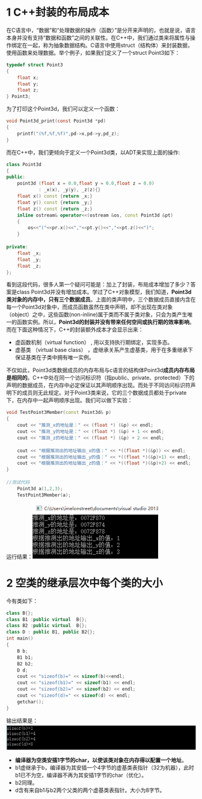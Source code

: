 
# 1 C++封装的布局成本
在C语言中，“数据”和“处理数据的操作（函数）”是分开来声明的，也就是说，语言本身并没有支持“数据和函数”之间的关联性。在C++中，我们通过类来将属性与操作绑定在一起，称为抽象数据结构。C语言中使用struct（结构体）来封装数据，使用函数来处理数据。举个例子，如果我们定义了一个struct Point3如下：
```c
typedef struct Point3
{
    float x;
    float y;
    float z;
} Point3;
```
为了打印这个Point3d，我们可以定义一个函数：
```c
void Point3d_print(const Point3d *pd)
{
    printf("(%f,%f,%f)",pd->x,pd->y,pd_z);
}
```

而在C++中，我们更倾向于定义一个Point3d类，以ADT来实现上面的操作:
```cpp
class Point3d
{
public:
	point3d (float x = 0.0,float y = 0.0,float z = 0.0)
            : _x(x), _y(y), _z(z){}
    float x() const {return _x;}
    float y() const {return _y;}
    float z() const {return _z;}
    inline ostream& operator<<(ostream &os, const Point3d &pt)
    {
        os<<"("<<pr.x()<<","<<pt.y()<<","<<pt.z()<<")";
    }
    
private:
    float _x;
    float _y;
    float _z;
};
```
看到这段代码，很多人第一个疑问可能是：加上了封装，布局成本增加了多少？答案是class Point3d并没有增加成本。学过了C++对象模型，我们知道，**Point3d类对象的内存中，只有三个数据成员**。上面的类声明中，三个数据成员直接内含在每一个Point3d对象中，而成员函数虽然在类中声明，却不出现在类对象（object）之中，这些函数(non-inline)属于类而不属于类对象，只会为类产生唯一的函数实例。所以，**Point3d的封装并没有带来任何空间或执行期的效率影响**。
而在下面这种情况下，C++的封装额外成本才会显示出来：

- 虚函数机制（virtual function） , 用以支持执行期绑定，实现多态。
- 虚基类 （virtual base class） ，虚继承关系产生虚基类，用于在多重继承下保证基类在子类中拥有唯一实例。


不仅如此，Point3d类数据成员的内存布局与c语言的结构体Point3d**成员内存布局是相同的**。C++中处在同一个访问标识符（指public、private、protected）下的声明的数据成员，在内存中必定保证以其声明顺序出现。而处于不同访问标识符声明下的成员则无此规定。对于Point3类来说，它的三个数据成员都处于private下，在内存中一起声明顺序出现。我们可以做下实验：
```cpp
void TestPoint3Member(const Point3d& p)
{
    cout << "推测_x的地址是：" << (float *) (&p) << endl;
    cout << "推测_y的地址是：" << (float *) (&p) + 1 << endl;
    cout << "推测_z的地址是：" << (float *) (&p) + 2 << endl;
 
    cout << "根据推测出的地址输出_x的值：" << *((float *)(&p)) << endl;
    cout << "根据推测出的地址输出_y的值：" << *((float *)(&p)+1) << endl;
    cout << "根据推测出的地址输出_z的值：" << *((float *)(&p)+2) << endl;
}

//测试代码
    Point3d a(1,2,3);
    TestPoint3Member(a);
```

运行结果：![](.assets/1610008253850-72f1250b-6929-44c5-a3cf-48d8861b5e6a.png)

# 2 空类的继承层次中每个类的大小
今有类如下：
```cpp
class B{};
class B1 :public virtual  B{};
class B2 :public virtual  B{};
class D : public B1, public B2{};
int main()
{
    B b;
    B1 b1;
    B2 b2;
    D d;
    cout << "sizeof(b)=" << sizeof(b)<<endl;
    cout << "sizeof(b1)=" << sizeof(b1) << endl;
    cout << "sizeof(b2)=" << sizeof(b2) << endl;
    cout << "sizeof(d)=" << sizeof(d) << endl;
    getchar();
}
```
输出结果是：![](.assets/1610008253851-c547c37d-52e1-4c27-b51a-ceac0c8456b4.png)

- **编译器为空类安插1字节的char，以使该类对象在内存得以配置一个地址**。
- b1虚继承于b，编译器为其安插一个4字节的虚基类表指针（32为机器），此时b1已不为空，编译器不再为其安插1字节的char（优化）。
- b2同理。
- d含有来自b1与b2两个父类的两个虚基类表指针。大小为8字节。
